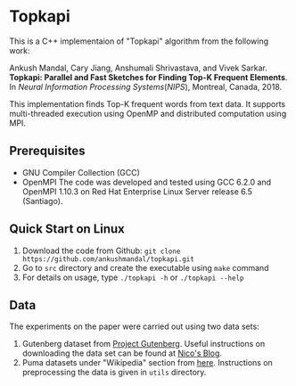 # Topkapi
This is a C++ implementaion of "Topkapi" algorithm from the following work:

Ankush Mandal, Cary Jiang, Anshumali Shrivastava, and Vivek Sarkar. **Topkapi: Parallel and Fast Sketches for Finding Top-K Frequent Elements**. In *Neural Information Processing Systems*(*NIPS*), Montreal, Canada, 2018.

This implementation finds Top-K frequent words from text data. It supports multi-threaded execution using OpenMP and distributed computation using MPI.

## Prerequisites
- GNU Compiler Collection (GCC)
- OpenMPI
The code was developed and tested using GCC 6.2.0 and OpenMPI 1.10.3 on Red Hat Enterprise Linux Server release 6.5 (Santiago).

## Quick Start on Linux
1. Download the code from Github: `git clone https://github.com/ankushmandal/topkapi.git`
2. Go to `src` directory and create the executable using `make` command
3. For details on usage, type `./topkapi -h` or `./topkapi --help`

## Data
The experiments on the paper were carried out using two data sets:
1. Gutenberg dataset from [Project Gutenberg](https://www.gutenberg.org/). Useful instructions on downloading the data set can be found at [Nico's Blog](http://blog.ditullio.fr/2015/10/31/mini-cluster-part-iv-word-count-benchmark/).
2. Puma datasets under "Wikipedia" section from [here](https://engineering.purdue.edu/~puma/datasets.htm).
Instructions on preprocessing the data is given in `utils` directory.
